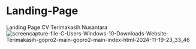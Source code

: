 # Landing-Page
Landing Page CV Terimakasih Nusantara
![screencapture-file-C-Users-Windows-10-Downloads-Website-Terimakasih-gopro2-main-gopro2-main-index-html-2024-11-19-23_33_46](https://github.com/user-attachments/assets/3b409541-49d2-4137-9293-fac30eda376e)
